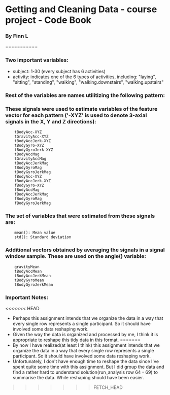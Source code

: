 Getting and Cleaning Data - course project - Code Book
===========
### By Finn L
===========

### Two important variables:
* subject: 1-30 (every subject has 6 activities)
* activity: indicates one of the 6 types of activities, including:
  "laying", "sitting", "standing", "walking", "walking.downstairs",   "walking.upstairs"

### Rest of the variables are names utilitizing the following pattern:
### These signals were used to estimate variables of the feature vector for each pattern ('-XYZ' is used to denote 3-axial signals in the X, Y and Z directions):

        tBodyAcc-XYZ
        tGravityAcc-XYZ
        tBodyAccJerk-XYZ
        tBodyGyro-XYZ
        tBodyGyroJerk-XYZ
        tBodyAccMag
        tGravityAccMag
        tBodyAccJerkMag
        tBodyGyroMag
        tBodyGyroJerkMag
        fBodyAcc-XYZ
        fBodyAccJerk-XYZ
        fBodyGyro-XYZ
        fBodyAccMag
        fBodyAccJerkMag
        fBodyGyroMag
        fBodyGyroJerkMag

### The set of variables that were estimated from these signals are: 

        mean(): Mean value
        std(): Standard deviation
        
### Additional vectors obtained by averaging the signals in a signal window sample. These are used on the angle() variable:
        gravityMean
        tBodyAccMean
        tBodyAccJerkMean
        tBodyGyroMean
        tBodyGyroJerkMean
        
### Important Notes:
<<<<<<< HEAD
* Perhaps this assignment intends that we organize the data in a way that every single row represents a single participant. So it should have involved some data reshaping work.
* Given the way the data is organized and processed by me, I think it is appropriate to reshape this tidy data in this format.
=======
* By now I have realized(at least I think) this assignment intends that we organize the data in a way that every single row represents a single participant. So it should have involved some data reshaping work.
* Unfortunately, I don't have enough time to reshape the data since I've spent quite some time with this assignment. But I did group the data and find a rather hard to understand solution(run_analysis row 64 - 69) to summarise the data. While reshaping should have been easier.
>>>>>>> FETCH_HEAD
